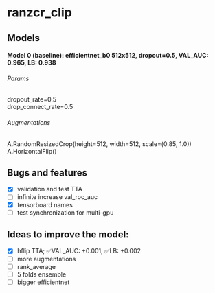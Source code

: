 # ranzcr_clip

## Models

#### Model 0 (baseline): efficientnet_b0 512x512, dropout=0.5, VAL_AUC: 0.965, LB: 0.938

###### Params
dropout_rate=0.5  
drop_connect_rate=0.5  

###### Augmentations
A.RandomResizedCrop(height=512, width=512, scale=(0.85, 1.0))  
A.HorizontalFlip()  

## Bugs and features
- [x] validation and test TTA
- [ ] infinite increase val_roc_auc
- [x] tensorboard names
- [ ] test synchronization for multi-gpu

## Ideas to improve the model:
- [x] hflip TTA;  :white_check_mark:VAL_AUC: +0.001, :white_check_mark:LB: +0.002
- [ ] more augmentations
- [ ] rank_average
- [ ] 5 folds ensemble
- [ ] bigger efficientnet
